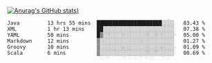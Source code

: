 [![Anurag's GitHub stats](https://github-readme-stats.vercel.app/api?username=Old-Camel&show_icons=true&theme=dark))](https://github.com/anuraghazra/github-readme-stats)
<!--START_SECTION:waka-->

```text
Java         13 hrs 55 mins  █████████████████████░░░░   83.43 %
XML          1 hr 13 mins    ██░░░░░░░░░░░░░░░░░░░░░░░   07.38 %
YAML         50 mins         █▒░░░░░░░░░░░░░░░░░░░░░░░   05.00 %
Markdown     12 mins         ▒░░░░░░░░░░░░░░░░░░░░░░░░   01.27 %
Groovy       10 mins         ▒░░░░░░░░░░░░░░░░░░░░░░░░   01.09 %
Scala        6 mins          ▒░░░░░░░░░░░░░░░░░░░░░░░░   00.69 %
```

<!--END_SECTION:waka-->


